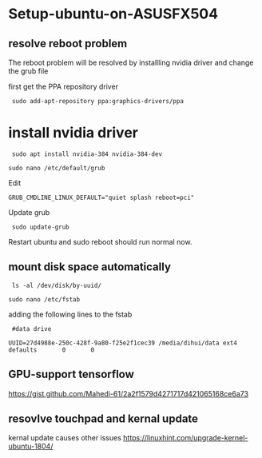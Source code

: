 # Setup-ubuntu-on-ASUSFX504



## resolve reboot problem
The reboot problem will be resolved by installling nvidia driver and change the grub file

first get the PPA repository driver

``` sudo add-apt-repository ppa:graphics-drivers/ppa```

# install nvidia driver 

``` sudo apt install nvidia-384 nvidia-384-dev```

```sudo nano /etc/default/grub```

Edit 

```GRUB_CMDLINE_LINUX_DEFAULT="quiet splash reboot=pci"```

Update grub 

``` sudo update-grub```

Restart ubuntu and sudo reboot should run normal now. 

## mount disk space automatically 
` ls -al /dev/disk/by-uuid/`

`sudo nano /etc/fstab`

adding the following lines to the fstab

` #data drive`

`UUID=27d4988e-250c-428f-9a80-f25e2f1cec39 /media/dihui/data ext4 defaults       0       0`

## GPU-support tensorflow
https://gist.github.com/Mahedi-61/2a2f1579d4271717d421065168ce6a73

## resovlve touchpad and kernal update
kernal update causes other issues
https://linuxhint.com/upgrade-kernel-ubuntu-1804/
